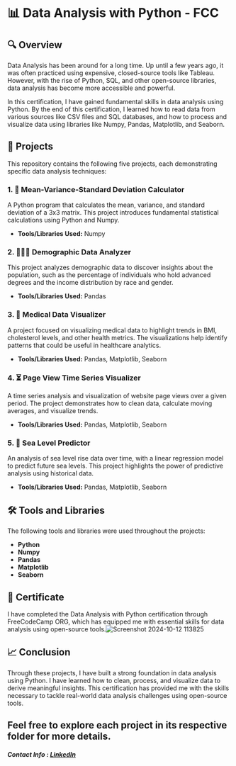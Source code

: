 # 📊 Data Analysis with Python - FCC

## 🔍 Overview
Data Analysis has been around for a long time. Up until a few years ago, it was often practiced using expensive, closed-source tools like Tableau. However, with the rise of Python, SQL, and other open-source libraries, data analysis has become more accessible and powerful.

In this certification, I have gained fundamental skills in data analysis using Python. By the end of this certification, I learned how to read data from various sources like CSV files and SQL databases, and how to process and visualize data using libraries like Numpy, Pandas, Matplotlib, and Seaborn.

## 📁 Projects
This repository contains the following five projects, each demonstrating specific data analysis techniques:

### 1. 📐 Mean-Variance-Standard Deviation Calculator
A Python program that calculates the mean, variance, and standard deviation of a 3x3 matrix. This project introduces fundamental statistical calculations using Python and Numpy.

- **Tools/Libraries Used:** Numpy

### 2. 🧑‍🤝‍🧑 Demographic Data Analyzer
This project analyzes demographic data to discover insights about the population, such as the percentage of individuals who hold advanced degrees and the income distribution by race and gender.

- **Tools/Libraries Used:** Pandas

### 3. 🏥 Medical Data Visualizer
A project focused on visualizing medical data to highlight trends in BMI, cholesterol levels, and other health metrics. The visualizations help identify patterns that could be useful in healthcare analytics.

- **Tools/Libraries Used:** Pandas, Matplotlib, Seaborn

### 4. ⏳ Page View Time Series Visualizer
A time series analysis and visualization of website page views over a given period. The project demonstrates how to clean data, calculate moving averages, and visualize trends.

- **Tools/Libraries Used:** Pandas, Matplotlib, Seaborn

### 5. 🌊 Sea Level Predictor
An analysis of sea level rise data over time, with a linear regression model to predict future sea levels. This project highlights the power of predictive analysis using historical data.

- **Tools/Libraries Used:** Pandas, Matplotlib, Seaborn

## 🛠️ Tools and Libraries
The following tools and libraries were used throughout the projects:
- **Python**
- **Numpy**
- **Pandas**
- **Matplotlib**
- **Seaborn**

## 🏅 Certificate
I have completed the Data Analysis with Python certification through FreeCodeCamp ORG, which has equipped me with essential skills for data analysis using open-source tools.![Screenshot 2024-10-12 113825](https://github.com/user-attachments/assets/40dc1d85-e04f-4c10-9c3c-ce69b89d1402)


## 📈 Conclusion
Through these projects, I have built a strong foundation in data analysis using Python. I have learned how to clean, process, and visualize data to derive meaningful insights. This certification has provided me with the skills necessary to tackle real-world data analysis challenges using open-source tools.

Feel free to explore each project in its respective folder for more details.
------------

##### Contact Info : [LinkedIn](https://linkedin.com/in/mayankyadv)
